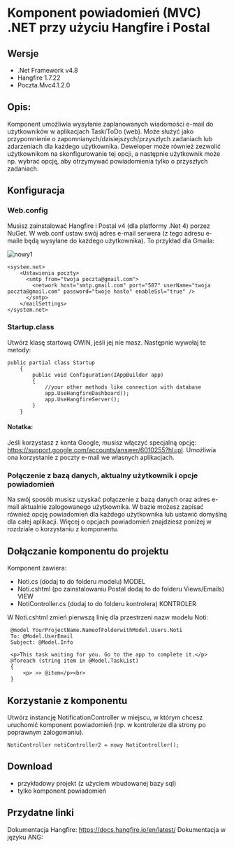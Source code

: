 # Komponent powiadomień (MVC) .NET przy użyciu Hangfire i Postal

## Wersje
 - .Net Framework v4.8
 - Hangfire 1.7.22
 - Poczta.Mvc4.1.2.0

## Opis:

 Komponent umożliwia wysyłanie zaplanowanych wiadomości e-mail do użytkowników w aplikacjach Task/ToDo (web).
Może służyć jako przypomnienie o zapomnianych/dzisiejszych/przyszłych zadaniach lub zdarzeniach dla każdego użytkownika. Deweloper może również zezwolić użytkownikom na skonfigurowanie tej opcji,
a następnie użytkownik może np. wybrać opcję, aby otrzymywać powiadomienia tylko o przyszłych zadaniach.

## Konfiguracja
### Web.config
 Musisz zainstalować Hangfire i Postal v4 (dla platformy .Net 4) porzez NuGet. W web.conf ustaw swój adres e-mail serwera (z tego adresu e-maile będą wysyłane do każdego użytkownika). 
 To przykład dla Gmaila:
 
 ![nowy1](https://user-images.githubusercontent.com/67658221/127113257-62e10bc1-d4cb-4fad-803e-66ff3499e944.PNG)

````
<system.net>
    <Ustawienia poczty>
      <smtp from="twoja poczta@gmail.com">
        <network host="smtp.gmail.com" port="587" userName="twoja poczta@gmail.com" password="twoje hasło" enableSsl="true" />
      </smtp>
    </mailSettings>
</system.net>
````

### Startup.class
  Utwórz klasę startową OWIN, jeśli jej nie masz. Następnie wywołaj te metody:
  
 ```
 public partial class Startup
     {
         public void Configuration(IAppBuilder app)
         {
             //your other methods like connection with database
             app.UseHangfireDashboard();
             app.UseHangfireServer();            
         }
     }
```
 
#### Notatka:
 Jeśli korzystasz z konta Google, musisz włączyć specjalną opcję: https://support.google.com/accounts/answer/6010255?hl=pl. Umożliwia ona korzystanie z poczty e-mail we własnych aplikacjach.
 
 ### Połączenie z bazą danych, aktualny użytkownik i opcje powiadomień
  Na swój sposób musisz uzyskać połączenie z bazą danych oraz adres e-mail aktualnie zalogowanego użytkownika. W bazie możesz zapisać również opcję powiadomień dla każdego użytkownika lub ustawić domyślną dla całej aplikacji.
 Więcej o opcjach powiadomień znajdziesz poniżej w rozdziale o korzystaniu z komponentu.
 
 
 ## Dołączanie komponentu do projektu

 Komponent zawiera:
 - Noti.cs (dodaj to do folderu modelu) MODEL
 - Noti.cshtml (po zainstalowaniu Postal dodaj to do folderu Views/Emails) VIEW
 - NotiController.cs (dodaj to do folderu kontrolera) KONTROLER


 W Noti.cshtml zmień pierwszą linię dla przestrzeni nazw modelu Noti:
 
 ```
  @model YourProjectName.NameofFolderwithModel.Users.Noti
  To: @Model.UserEmail
  Subject: @Model.Info

  <p>This task waiting for you. Go to the app to complete it.</p>
  @foreach (string item in @Model.TaskList)
  {
      <p> >> @item</p><br>
  }
 ```
 
 ## Korzystanie z komponentu
  Utwórz instancję NotificationController w miejscu, w którym chcesz uruchomić komponent powiadomień (np. w kontrolerze dla strony po poprawnym zalogowaniu).
  
  ````
  NotiController notiController2 = nowy NotiController();
  ````


## Download
- przykładowy projekt (z użyciem wbudowanej bazy sql)
- tylko komponent powiadomień

## Przydatne linki
Dokumentacja Hangfire: https://docs.hangfire.io/en/latest/
Dokumentacja w języku ANG:

